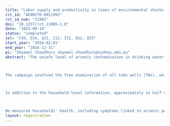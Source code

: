 ```yaml
---
title: "Labor supply and productivity in times of environmental shocks: the case of arsenic contamination in Bangladesh"
rct_id: "AEARCTR-0011985"
rct_id_num: "11985"
doi: "10.1257/rct.11985-1.0"
date: "2023-09-14"
status: "completed"
jel: "C93, D14, G21, I12, I31, O12, Q53"
start_year: "2014-02-01"
end_year: "2016-12-31"
pi: "Shyamal Chowdhury shyamal.chowdhury@sydney.edu.au"
abstract: "The unsafe level of arsenic contamination in drinking water is a global phenomenon. However, Bangladesh ranks first in terms of magnitude among the four major arsenic calamities reported so far. We conducted a randomized controlled trial in Bangladesh to examine the extent to which a public information campaign, similar to the one conducted by the Bangladesh Government, is effective at reducing households' exposure to arsenic.

The campaign involved the free examination of all tube wells (TWs), which are the primary sources of drinking water, for arsenic. The TWs were then labeled as either safe or unsafe based on the level of arsenic found in the water. We added an additional layer to the government campaign: in two-thirds of our study villages, we provided information at the household level regarding the effects of unsafe levels of arsenic in TW water on health and well-being.

In addition to the household-level information, approximately in half of the villages, we elicited households' willingness-to-pay (WTP) for a water arsenic filter. To address liquidity constraints that may prevent upfront payments, in half of the randomly assigned villages where WTP was elicited, households were offered the option to purchase the filter on credit provided by local microfinance institutions (MFIs).

We measured households' health, including symptoms linked to arsenic poisoning, subjective well-being, and their WTP for a water arsenic filter. Additionally, we collected a comprehensive set of demographic and socio-economic measures, including poverty status."
layout: registration
---
```


